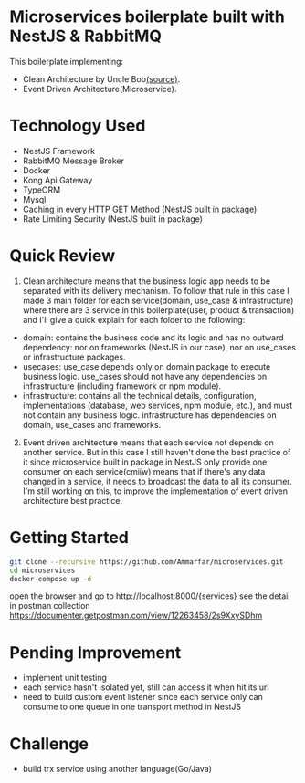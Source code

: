 # Microservices boilerplate built with NestJS & RabbitMQ

This boilerplate implementing:

- Clean Architecture by Uncle Bob[(source)](https://blog.cleancoder.com/uncle-bob/2012/08/13/the-clean-architecture.html).
- Event Driven Architecture(Microservice).

# Technology Used

- NestJS Framework
- RabbitMQ Message Broker
- Docker
- Kong Api Gateway
- TypeORM
- Mysql
- Caching in every HTTP GET Method (NestJS built in package)
- Rate Limiting Security (NestJS built in package)

# Quick Review

1. Clean architecture means that the business logic app needs to be separated with its delivery mechanism. To follow that rule in this case I made 3 main folder for each service(domain, use_case & infrastructure) where there are 3 service in this boilerplate(user, product & transaction) and I'll give a quick explain for each folder to the following:

- domain: contains the business code and its logic and has no outward dependency: nor on frameworks (NestJS in our case), nor on use_cases or infrastructure packages.
- usecases: use_case depends only on domain package to execute business logic. use_cases should not have any dependencies on infrastructure (including framework or npm module).
- infrastructure: contains all the technical details, configuration, implementations (database, web services, npm module, etc.), and must not contain any business logic. infrastructure has dependencies on domain, use_cases and frameworks.

2. Event driven architecture means that each service not depends on another service. But in this case I still haven't done the best practice of it since microservice built in package in NestJS only provide one consumer on each service(cmiiw) means that if there's any data changed in a service, it needs to broadcast the data to all its consumer. I'm still working on this, to improve the implementation of event driven architecture best practice.

# Getting Started

```bash
git clone --recursive https://github.com/Ammarfar/microservices.git
cd microservices
docker-compose up -d
```

open the browser and go to http://localhost:8000/{services}
see the detail in postman collection https://documenter.getpostman.com/view/12263458/2s9XxySDhm

# Pending Improvement

- implement unit testing
- each service hasn't isolated yet, still can access it when hit its url
- need to build custom event listener since each service only can consume to one queue in one transport method in NestJS

# Challenge

- build trx service using another language(Go/Java)
